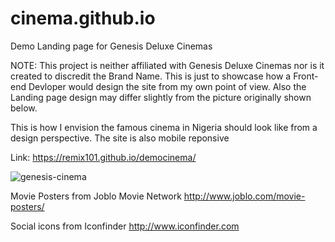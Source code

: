 # cinema.github.io
Demo Landing page for Genesis Deluxe Cinemas

NOTE: This project is neither affiliated with Genesis Deluxe Cinemas nor is it created to discredit the Brand Name. This is just to showcase how a Front-end Devloper would design the site from my own point of view. Also the Landing page design may differ slightly from the picture originally shown below.

This is how I envision the famous cinema in Nigeria should look like from a design perspective. The site is also mobile reponsive

Link: https://remix101.github.io/democinema/

![genesis-cinema](img/genesis-cinemas.jpg "Genesis Deluxe Cinemas LLanding Page Redesign")

Movie Posters from Joblo Movie Network http://www.joblo.com/movie-posters/

Social icons from Iconfinder http://www.iconfinder.com
